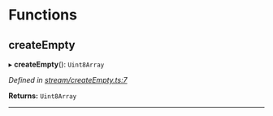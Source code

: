 

# Functions

<a id="createempty"></a>

##  createEmpty

▸ **createEmpty**(): `Uint8Array`

*Defined in [stream/createEmpty.ts:7](https://github.com/polkadot-js/common/blob/ef30fb8/packages/trie-codec/src/stream/createEmpty.ts#L7)*

**Returns:** `Uint8Array`

___

